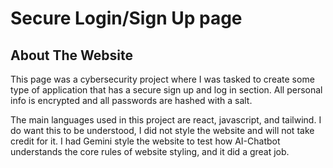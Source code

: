 # Secure Login/Sign Up page

## About The Website
This page was a cybersecurity project where I was tasked to create some type of application that 
has a secure sign up and log in section. All personal info is encrypted and all passwords are hashed with a salt. 

The main languages used in this project are react, javascript, and tailwind. I do want this to be understood, I did not style the website and will not take credit for it. I had Gemini style the website to test how AI-Chatbot understands the core rules of website styling, and it did a great job.

